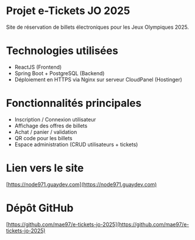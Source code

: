 # Projet e-Tickets JO 2025 

Site de réservation de billets électroniques pour les Jeux Olympiques 2025.

# Technologies utilisées
-  ReactJS (Frontend)
-  Spring Boot + PostgreSQL (Backend)
-  Déploiement en HTTPS via Nginx sur serveur CloudPanel (Hostinger)

# Fonctionnalités principales
- Inscription / Connexion utilisateur
- Affichage des offres de billets
- Achat / panier / validation
- QR code pour les billets
- Espace administration (CRUD utilisateurs + tickets)

# Lien vers le site
 [https://node971.guaydev.com](https://node971.guaydev.com)

#  Dépôt GitHub
 [https://github.com/mae97/e-tickets-jo-2025](https://github.com/mae97/e-tickets-jo-2025)
